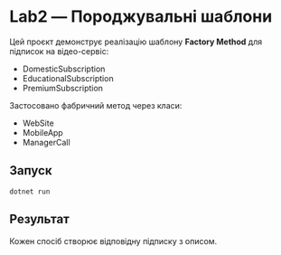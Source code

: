 # Lab2 — Породжувальні шаблони

Цей проєкт демонструє реалізацію шаблону **Factory Method** для підписок на відео-сервіс:

- DomesticSubscription
- EducationalSubscription
- PremiumSubscription

Застосовано фабричний метод через класи:
- WebSite
- MobileApp
- ManagerCall

## Запуск

```
dotnet run
```

## Результат

Кожен спосіб створює відповідну підписку з описом.
